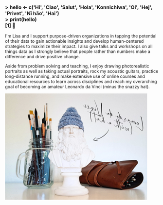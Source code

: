 ### > hello <- c('Hi', 'Ciao', 'Salut', 'Hola', 'Konnichiwa', 'Oi', 'Hej', 'Privet', 'Nǐ hǎo', 'Hai') <br> > print(hello) <br> [1] 👋

I'm Lisa and I support purpose-driven organizations in tapping the potential of their data to gain actionable insights and develop human-centered strategies to maximize their impact. I also give talks and workshops on all things data as I strongly believe that people rather than numbers make a difference and drive positive change.

Aside from problem solving and teaching, I enjoy drawing photorealistic portraits as well as taking actual portraits, rock my acoustic guitars, practice long-distance running, and make extensive use of online courses and educational resources to learn across disciplines and reach my overarching goal of becoming an amateur Leonardo da Vinci (minus the snazzy hat).

<img src="https://raw.githubusercontent.com/lhehnke/lhehnke.github.io/master/img/Leonardo_hat.png" alt="Leonardo da Vinci (with a hat)" class="center" height="350">



<!-- #### Want to connect online?
[<img src="https://cdn.jsdelivr.net/npm/simple-icons@3.0.1/icons/googlemaps.svg" alt="Website" height="30">](https://dataplanes.org)
[<img src="https://cdn.jsdelivr.net/npm/simple-icons@3.0.1/icons/twitter.svg" alt="Twitter" height="30">](https://twitter.com/dataplanes)
[<img src="https://cdn.jsdelivr.net/npm/simple-icons@3.0.1/icons/linkedin.svg" alt="LinkedIn" height="30">](https://www.linkedin.com/in/lisa-hehnke/)
[<img src="https://cdn.jsdelivr.net/npm/simple-icons@3.0.1/icons/mail-dot-ru.svg" alt="Mail" height="30">](mailto:lisa@dataplanes.org) <!--

<!-- [![GitHub stats](https://github-readme-stats.vercel.app/api?username=lhehnke&theme=graywhite)](https://github.com/anuraghazra/github-readme-stats) -->
